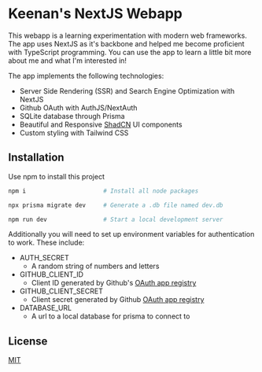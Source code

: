 # Keenan's NextJS Webapp

This webapp is a learning experimentation with modern web frameworks. The app uses NextJS as it's backbone and helped me become proficient with TypeScript programming. You can use the app to learn a little bit more about me and what I'm interested in! 

The app implements the following technologies:

* Server Side Rendering (SSR) and Search Engine Optimization with NextJS
* Github OAuth with AuthJS/NextAuth
* SQLite database through Prisma
* Beautiful and Responsive [ShadCN](https://ui.shadcn.com/) UI components
* Custom styling with Tailwind CSS


## Installation

Use npm to install this project 

```bash
npm i                      # Install all node packages

npx prisma migrate dev     # Generate a .db file named dev.db

npm run dev                # Start a local development server
```

Additionally you will need to set up environment variables for authentication to work. These include:
* AUTH_SECRET
  * A random string of numbers and letters
* GITHUB_CLIENT_ID
  * Client ID generated by Github's [OAuth app registry](https://github.com/settings/applications/new)
* GITHUB_CLIENT_SECRET
  * Client secret generated by Github [OAuth app registry](https://github.com/settings/applications/new)
* DATABASE_URL
  * A url to a local database for prisma to connect to 

## License

[MIT](https://choosealicense.com/licenses/mit/)